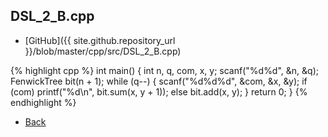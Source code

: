 ## DSL_2_B.cpp

- [GitHub]({{ site.github.repository_url }}/blob/master/cpp/src/DSL_2_B.cpp)

{% highlight cpp %}
int main() {
  int n, q, com, x, y;
  scanf("%d%d", &n, &q);
  FenwickTree<int> bit(n + 1);
  while (q--) {
    scanf("%d%d%d", &com, &x, &y);
    if (com) printf("%d\n", bit.sum(x, y + 1));
    else bit.add(x, y);
  }
  return 0;
}
{% endhighlight %}

- [Back](../..)
